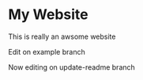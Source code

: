 # My Website

This is really an awsome website

Edit on example branch

Now editing on update-readme branch
